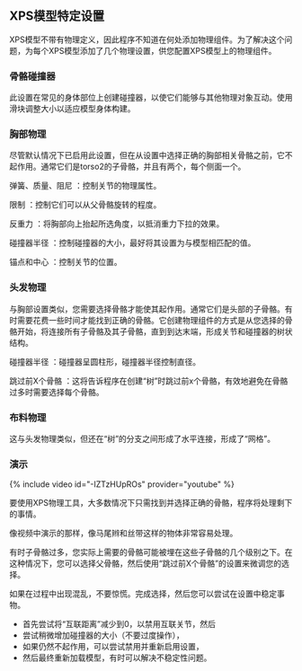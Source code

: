 ## XPS模型特定设置
XPS模型不带有物理定义，因此程序不知道在何处添加物理组件。为了解决这个问题，为每个XPS模型添加了几个物理设置，供您配置XPS模型上的物理组件。

### 骨骼碰撞器
此设置在常见的身体部位上创建碰撞器，以使它们能够与其他物理对象互动。使用滑块调整大小以适应模型身体构建。

### 胸部物理
尽管默认情况下已启用此设置，但在从设置中选择正确的胸部相关骨骼之前，它不起作用。通常它们是torso2的子骨骼，并且有两个，每个侧面一个。

弹簧、质量、阻尼
：控制关节的物理属性。

限制
：控制它们可以从父骨骼旋转的程度。

反重力
：将胸部向上抬起所选角度，以抵消重力下拉的效果。

碰撞器半径
：控制碰撞器的大小，最好将其设置为与模型相匹配的值。

锚点和中心
：控制关节的位置。

### 头发物理
与胸部设置类似，您需要选择骨骼才能使其起作用。通常它们是头部的子骨骼。有时需要花费一些时间才能找到正确的骨骼。它创建物理组件的方式是从您选择的骨骼开始，将连接所有子骨骼及其子骨骼，直到到达末端，形成关节和碰撞器的树状结构。

碰撞器半径
：碰撞器呈圆柱形，碰撞器半径控制直径。

跳过前X个骨骼
：这将告诉程序在创建“树”时跳过前x个骨骼，有效地避免在骨骼过多时需要选择每个骨骼。

### 布料物理
这与头发物理类似，但还在“树”的分支之间形成了水平连接，形成了“网格”。

### 演示
{% include video id="-IZTzHUpROs" provider="youtube" %}

要使用XPS物理工具，大多数情况下只需找到并选择正确的骨骼，程序将处理剩下的事情。

像视频中演示的那样，像马尾辫和丝带这样的物体非常容易处理。

有时子骨骼过多，您实际上需要的骨骼可能被埋在这些子骨骼的几个级别之下。在这种情况下，您可以选择父骨骼，然后使用“跳过前X个骨骼”的设置来微调您的选择。

如果在过程中出现混乱，不要惊慌。完成选择，然后您可以尝试在设置中稳定事物。
* 首先尝试将“互联距离”减少到0，以禁用互联关节，然后
* 尝试稍微增加碰撞器的大小（不要过度操作），
* 如果仍然不起作用，可以尝试禁用并重新启用设置，
* 然后最终重新加载模型，有时可以解决不稳定性问题。